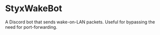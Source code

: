 # StyxWakeBot
A Discord bot that sends wake-on-LAN packets. Useful for bypassing the need for
port-forwarding.
